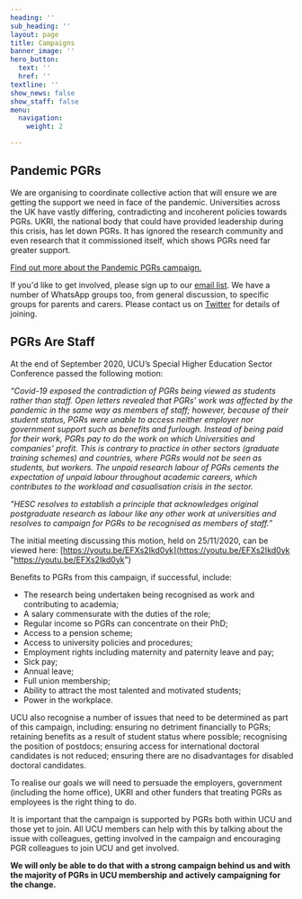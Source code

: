 ```yaml
---
heading: ''
sub_heading: ''
layout: page
title: Campaigns
banner_image: ''
hero_button:
  text: ''
  href: ''
textline: ''
show_news: false
show_staff: false
menu:
  navigation:
    weight: 2

---
```

## Pandemic PGRs

We are organising to coordinate collective action that will ensure we are getting the support we need in face of the pandemic. Universities across the UK have vastly differing, contradicting and incoherent policies towards PGRs. UKRI, the national body that could have provided leadership during this crisis, has let down PGRs. It has ignored the research community and even research that it commissioned itself, which shows PGRs need far greater support. 

[Find out more about the Pandemic PGRs campaign.](/pandemic-pgrs-campaign/)

If you'd like to get involved, please sign up to our [email list](https://www.jiscmail.ac.uk/cgi-bin/wa-jisc.exe?SUBED1=PGR-COVID19-ORGANISING&A=1). We have a number of WhatsApp groups too, from general discussion, to specific groups for parents and carers. Please contact us on [Twitter](http://twitter.com/pandemicpgrs) for details of joining.

## PGRs Are Staff

At the end of September 2020, UCU’s Special Higher Education Sector Conference passed the following motion:

_“Covid-19 exposed the contradiction of PGRs being viewed as students rather than staff. Open letters revealed that PGRs' work was affected by the pandemic in the same way as members of staff; however, because of their student status, PGRs were unable to access neither employer nor government support such as benefits and furlough. Instead of being paid for their work, PGRs pay to do the work on which Universities and companies' profit. This is contrary to practice in other sectors (graduate training schemes) and countries, where PGRs would not be seen as students, but workers. The unpaid research labour of PGRs cements the expectation of unpaid labour throughout academic careers, which contributes to the workload and casualisation crisis in the sector._

_"HESC resolves to establish a principle that acknowledges original postgraduate research as labour like any other work at universities and resolves to campaign for PGRs to be recognised as members of staff.”_

The initial meeting discussing this motion, held on 25/11/2020, can be viewed here: [https://youtu.be/EFXs2Ikd0yk](https://youtu.be/EFXs2Ikd0yk "https://youtu.be/EFXs2Ikd0yk")

Benefits to PGRs from this campaign, if successful, include:

* The research being undertaken being recognised as work and contributing to academia;
* A salary commensurate with the duties of the role;
* Regular income so PGRs can concentrate on their PhD;
* Access to a pension scheme;
* Access to university policies and procedures;
* Employment rights including maternity and paternity leave and pay;
* Sick pay;
* Annual leave;
* Full union membership;
* Ability to attract the most talented and motivated students;
* Power in the workplace.

UCU also recognise a number of issues that need to be determined as part of this campaign, including: ensuring no detriment financially to PGRs; retaining benefits as a result of student status where possible; recognising the position of postdocs; ensuring access for international doctoral candidates is not reduced; ensuring there are no disadvantages for disabled doctoral candidates.

To realise our goals we will need to persuade the employers, government (including the home office), UKRI and other funders that treating PGRs as employees is the right thing to do.

It is important that the campaign is supported by PGRs both within UCU and those yet to join. All UCU members can help with this by talking about the issue with colleagues, getting involved in the campaign and encouraging PGR colleagues to join UCU and get involved.

**We will only be able to do that with a strong campaign behind us and with the majority of PGRs in UCU membership and actively campaigning for the change.**